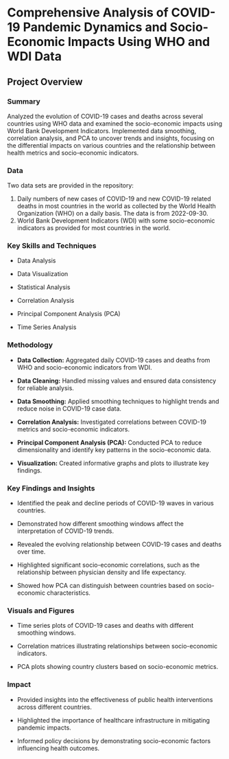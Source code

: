 # Comprehensive Analysis of COVID-19 Pandemic Dynamics and Socio-Economic Impacts Using WHO and WDI Data
## Project Overview
### Summary
Analyzed the evolution of COVID-19 cases and deaths across several countries using WHO data and examined the socio-economic impacts using World Bank Development Indicators. Implemented data smoothing, correlation analysis, and PCA to uncover trends and insights, focusing on the differential impacts on various countries and the relationship between health metrics and socio-economic indicators.

### Data

Two data sets are provided in the repository:

1. Daily numbers of new cases of COVID-19 and new COVID-19 related deaths in most countries in the world as collected by the World Health Organization (WHO) on a daily basis. The data is from 2022-09-30. 
2. World Bank Development Indicators (WDI) with some socio-economic indicators as provided for most countries in the world. 

### Key Skills and Techniques
- Data Analysis

- Data Visualization

- Statistical Analysis

- Correlation Analysis

- Principal Component Analysis (PCA)

- Time Series Analysis
  
### Methodology
- **Data Collection:** Aggregated daily COVID-19 cases and deaths from WHO and socio-economic indicators from WDI.

- **Data Cleaning:** Handled missing values and ensured data consistency for reliable analysis.

- **Data Smoothing:** Applied smoothing techniques to highlight trends and reduce noise in COVID-19 case data.

- **Correlation Analysis:** Investigated correlations between COVID-19 metrics and socio-economic indicators.

- **Principal Component Analysis (PCA):** Conducted PCA to reduce dimensionality and identify key patterns in the socio-economic data.

- **Visualization:** Created informative graphs and plots to illustrate key findings.
  
### Key Findings and Insights
- Identified the peak and decline periods of COVID-19 waves in various countries.

- Demonstrated how different smoothing windows affect the interpretation of COVID-19 trends.

- Revealed the evolving relationship between COVID-19 cases and deaths over time.

- Highlighted significant socio-economic correlations, such as the relationship between physician density and life expectancy.

- Showed how PCA can distinguish between countries based on socio-economic characteristics.

### Visuals and Figures
- Time series plots of COVID-19 cases and deaths with different smoothing windows.

- Correlation matrices illustrating relationships between socio-economic indicators.

- PCA plots showing country clusters based on socio-economic metrics.

### Impact
- Provided insights into the effectiveness of public health interventions across different countries.

- Highlighted the importance of healthcare infrastructure in mitigating pandemic impacts.

- Informed policy decisions by demonstrating socio-economic factors influencing health outcomes.
